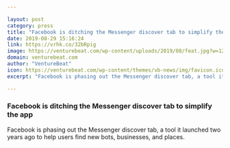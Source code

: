 ```yaml
---

layout: post
category: press
title: "Facebook is ditching the Messenger discover tab to simplify the app"
date: 2019-08-29 15:16:24
link: https://vrhk.co/32bRpig
image: https://venturebeat.com/wp-content/uploads/2019/08/feat.jpg?w=1200&strip=all
domain: venturebeat.com
author: "VentureBeat"
icon: https://venturebeat.com/wp-content/themes/vb-news/img/favicon.ico
excerpt: "Facebook is phasing out the Messenger discover tab, a tool it launched two years ago to help users find new bots, businesses, and places."

---
```


### Facebook is ditching the Messenger discover tab to simplify the app

Facebook is phasing out the Messenger discover tab, a tool it launched two years ago to help users find new bots, businesses, and places.